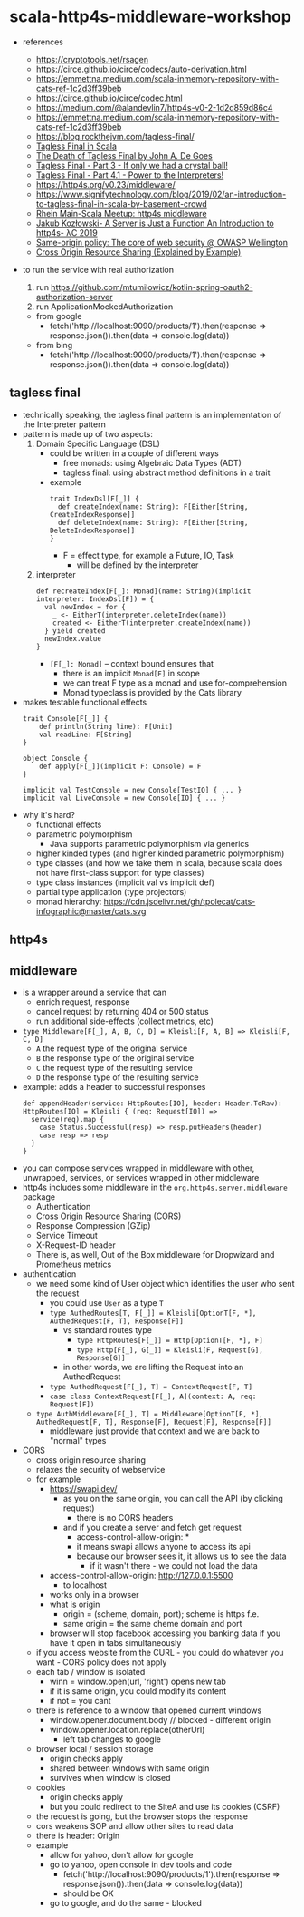 # scala-http4s-middleware-workshop
* references
    * https://cryptotools.net/rsagen
    * https://circe.github.io/circe/codecs/auto-derivation.html
    * https://emmettna.medium.com/scala-inmemory-repository-with-cats-ref-1c2d3ff39beb
    * https://circe.github.io/circe/codec.html
    * https://medium.com/@alandevlin7/http4s-v0-2-1d2d859d86c4
    * https://emmettna.medium.com/scala-inmemory-repository-with-cats-ref-1c2d3ff39beb
    * https://blog.rockthejvm.com/tagless-final/
    * [Tagless Final in Scala](https://www.youtube.com/watch?v=m3Qh-MmWpbM)
    * [The Death of Tagless Final by John A. De Goes](https://www.youtube.com/watch?v=p98W4bUtbO)
    * [Tagless Final - Part 3 - If only we had a crystal ball!](https://www.youtube.com/watch?v=3Jmy3AyYZjc)
    * [Tagless Final - Part 4.1 - Power to the Interpreters!](https://www.youtube.com/watch?v=5NxrVZvur_o)
    * https://http4s.org/v0.23/middleware/
    * https://www.signifytechnology.com/blog/2019/02/an-introduction-to-tagless-final-in-scala-by-basement-crowd
    * [Rhein Main-Scala Meetup: http4s middleware](https://www.youtube.com/watch?v=Jw_MALH3VDc)
    * [Jakub Kozłowski- A Server is Just a Function An Introduction to http4s- λC 2019](https://www.youtube.com/watch?v=jwKzluH5jFg)
    * [Same-origin policy: The core of web security @ OWASP Wellington](https://www.youtube.com/watch?v=zul8TtVS-64)
    * [Cross Origin Resource Sharing (Explained by Example)](https://www.youtube.com/watch?v=Ka8vG5miErk)

* to run the service with real authorization
    1. run https://github.com/mtumilowicz/kotlin-spring-oauth2-authorization-server
    1. run ApplicationMockedAuthorization
    * from google
        * fetch('http://localhost:9090/products/1').then(response => response.json()).then(data => console.log(data))
    * from bing
        * fetch('http://localhost:9090/products/1').then(response => response.json()).then(data => console.log(data))

## tagless final
* technically speaking, the tagless final pattern is an implementation of the Interpreter pattern
* pattern is made up of two aspects:
    1. Domain Specific Language (DSL)
        * could be written in a couple of different ways
            * free monads: using Algebraic Data Types (ADT)
            * tagless final: using abstract method definitions in a trait
        * example
            ```
            trait IndexDsl[F[_]] {
              def createIndex(name: String): F[Either[String, CreateIndexResponse]]
              def deleteIndex(name: String): F[Either[String, DeleteIndexResponse]]
            }
            ```
            * F = effect type, for example a Future, IO, Task
                * will be defined by the interpreter
    1. interpreter
        ```
        def recreateIndex[F[_]: Monad](name: String)(implicit interpreter: IndexDsl[F]) = {
          val newIndex = for {
            _ <- EitherT(interpreter.deleteIndex(name))
            created <- EitherT(interpreter.createIndex(name))
          } yield created
          newIndex.value
        }
        ```
        * `[F[_]: Monad]` – context bound ensures that
            * there is an implicit `Monad[F]` in scope
            * we can treat F type as a monad and use for-comprehension
            * Monad typeclass is provided by the Cats library
* makes testable functional effects
    ```
    trait Console[F[_]] {
        def println(String line): F[Unit]
        val readLine: F[String]
    }

    object Console {
        def apply[F[_]](implicit F: Console) = F
    }

    implicit val TestConsole = new Console[TestIO] { ... }
    implicit val LiveConsole = new Console[IO] { ... }
    ```
* why it's hard?
    * functional effects
    * parametric polymorphism
        * Java supports parametric polymorphism via generics
    * higher kinded types (and higher kinded parametric polymorphism)
    * type classes (and how we fake them in scala, because scala does not have first-class support for type classes)
    * type class instances (implicit val vs implicit def)
    * partial type application (type projectors)
    * monad hierarchy: https://cdn.jsdelivr.net/gh/tpolecat/cats-infographic@master/cats.svg

## http4s
## middleware
* is a wrapper around a service that can
    * enrich request, response
    * cancel request by returning 404 or 500 status
    * run additional side-effects (collect metrics, etc)
* `type Middleware[F[_], A, B, C, D] = Kleisli[F, A, B] => Kleisli[F, C, D]`
    * `A` the request type of the original service
    * `B` the response type of the original service
    * `C` the request type of the resulting service
    * `D` the response type of the resulting service
* example: adds a header to successful responses
    ```
    def appendHeader(service: HttpRoutes[IO], header: Header.ToRaw): HttpRoutes[IO] = Kleisli { (req: Request[IO]) =>
      service(req).map {
        case Status.Successful(resp) => resp.putHeaders(header)
        case resp => resp
      }
    }
    ```
* you can compose services wrapped in middleware with other, unwrapped, services, or services wrapped in other middleware
* http4s includes some middleware in the `org.http4s.server.middleware` package
    * Authentication
    * Cross Origin Resource Sharing (CORS)
    * Response Compression (GZip)
    * Service Timeout
    * X-Request-ID header
    * There is, as well, Out of the Box middleware for Dropwizard and Prometheus metrics
* authentication
    * we need some kind of User object which identifies the user who sent the request
        * you could use `User` as a type `T`
        * `type AuthedRoutes[T, F[_]] = Kleisli[OptionT[F, *], AuthedRequest[F, T], Response[F]]`
            * vs standard routes type
                * `type HttpRoutes[F[_]] = Http[OptionT[F, *], F]`
                * `type Http[F[_], G[_]] = Kleisli[F, Request[G], Response[G]]`
            * in other words, we are lifting the Request into an AuthedRequest
        * `type AuthedRequest[F[_], T] = ContextRequest[F, T]`
        * `case class ContextRequest[F[_], A](context: A, req: Request[F])`
    * `type AuthMiddleware[F[_], T] = Middleware[OptionT[F, *], AuthedRequest[F, T], Response[F], Request[F], Response[F]]`
        * middleware just provide that context and we are back to "normal" types
* CORS
    * cross origin resource sharing
    * relaxes the security of webservice
    * for example
      * https://swapi.dev/
        * as you on the same origin, you can call the API (by clicking request)
          * there is no CORS headers
        * and if you create a server and fetch get request
          * access-control-allow-origin: *
          * it means swapi allows anyone to access its api
          * because our browser sees it, it allows us to see the data
            * if it wasn't there - we could not load the data
      * access-control-allow-origin: http://127.0.0.1:5500
        * to localhost
      * works only in a browser
      * what is origin
        * origin = (scheme, domain, port); scheme is https f.e.
        * same origin = the same cheme domain and port
      * browser will stop facebook accessing you banking data if you have it open in
      tabs simultaneously
    * if you access website from the CURL - you could do whatever you want - CORS policy
    does not apply
    * each tab / window is isolated
      * winn = window.open(url, 'right') opens new tab
      * if it is same origin, you could modify its content
      * if not = you cant
    * there is reference to a window that opened current windows
      * window.opener.document.body // blocked - different origin
      * window.opener.location.replace(otherUrl)
        * left tab changes to google
    * browser local / session storage
      * origin checks apply
      * shared between windows with same origin
      * survives when window is closed
    * cookies
      * origin checks apply
      * but you could redirect to the SiteA and use its cookies (CSRF)
    * the request is going, but the browser stops the response
    * cors weakens SOP and allow other sites to read data
    * there is header: Origin
    * example
      * allow for yahoo, don't allow for google
      * go to yahoo, open console in dev tools and code
        * fetch('http://localhost:9090/products/1').then(response => response.json()).then(data => console.log(data))
        * should be OK
      * go to google, and do the same - blocked